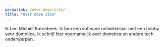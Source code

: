 ```yaml
---
permalink: /over-deze-site/
title: "Over deze site"
---
```


Ik ben Michiel Karnebeek. Ik ben een software ontwikkelaar met een hobby voor domotica. Ik schrijf hier voornamelijk over domotica en andere tech onderwerpen.